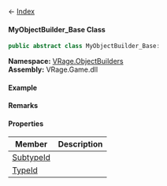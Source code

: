 ← [Index](Api-Index)

#### MyObjectBuilder_Base Class

```csharp
public abstract class MyObjectBuilder_Base: 
```

**Namespace:** [VRage.ObjectBuilders](VRage.ObjectBuilders)  
**Assembly:** VRage.Game.dll

#### Example

#### Remarks

#### Properties

|Member|Description|
|---|---|
|[SubtypeId](VRage.ObjectBuilders.MyObjectBuilder_Base.SubtypeId)||
|[TypeId](VRage.ObjectBuilders.MyObjectBuilder_Base.TypeId)||

